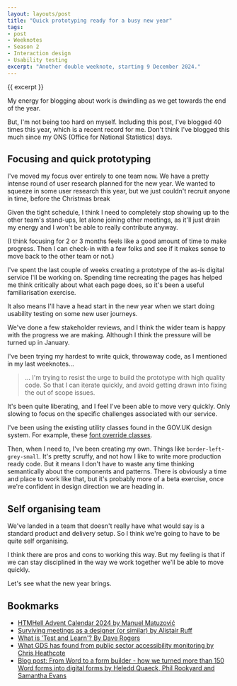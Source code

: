 ```yaml
---
layout: layouts/post
title: "Quick prototyping ready for a busy new year"
tags:
- post
- Weeknotes
- Season 2
- Interaction design
- Usability testing
excerpt: "Another double weeknote, starting 9 December 2024."
--- 
```


{{ excerpt }}

My energy for blogging about work is dwindling as we get towards the end of the year.

But, I'm not being too hard on myself. Including this post, I've blogged 40 times this year, which is a recent record for me. Don't think I've blogged this much since my ONS (Office for National Statistics) days.

## Focusing and quick prototyping

I've moved my focus over entirely to one team now. We have a pretty intense round of user research planned for the new year. We wanted to squeeze in some user research this year, but we just couldn't recruit anyone in time, before the Christmas break

Given the tight schedule, I think I need to completely stop showing up to the other team's stand-ups, let alone joining other meetings, as it'll just drain my energy and I won't be able to really contribute anyway.

(I think focusing for 2 or 3 months feels like a good amount of time to make progress. Then I can check-in with a few folks and see if it makes sense to move back to the other team or not.)

I've spent the last couple of weeks creating a prototype of the as-is digital service I'll be working on. Spending time recreating the pages has helped me think critically about what each page does, so it's been a useful familiarisation exercise. 

It also means I'll have a head start in the new year when we start doing usability testing on some new user journeys.

We've done a few stakeholder reviews, and I think the wider team is happy with the progress we are making. Although I think the pressure will be turned up in January.

I've been trying my hardest to write quick, throwaway code, as I mentioned in my last weeknotes…

> … I'm trying to resist the urge to build the prototype with high quality code. So that I can iterate quickly, and avoid getting drawn into fixing the out of scope issues.

It's been quite liberating, and I feel I've been able to move very quickly. Only slowing to focus on the specific challenges associated with our service.

I've been using the existing utility classes found in the GOV.UK design system. For example, these [font override classes](https://design-system.service.gov.uk/styles/font-override-classes/). 

Then, when I need to, I've been creating my own. Things like `border-left-grey-small`. It's pretty scruffy, and not how I like to write more production ready code. But it means I don't have to waste any time thinking semantically about the components and patterns. There is obviously a time and place to work like that, but it's probably more of a beta exercise, once we're confident in design direction we are heading in.

## Self organising team

We've landed in a team that doesn't really have what would say is a standard product and delivery setup. So I think we're going to have to be quite self organising.

I think there are pros and cons to working this way. But my feeling is that if we can stay disciplined in the way we work together we'll be able to move quickly.

Let's see what the new year brings.

## Bookmarks

- [HTMHell Advent Calendar 2024 by Manuel Matuzović](https://htmhell.dev/adventcalendar/)
- [Surviving meetings as a designer (or similar) by Alistair Ruff](https://blog.alistairuff.com/2024/12/16/surviving-meetings-as-a-designer-or-similar/)
- [What is 'Test and Learn'? By Dave Rogers](https://public.digital/pd-insights/blog/2024/12/just-what-is-test-and-learn)
- [What GDS has found from public sector accessibility monitoring by Chris Heathcote](https://accessibility.blog.gov.uk/2024/12/17/what-gds-has-found-from-public-sector-accessibility-monitoring/)
- [Blog post: From Word to a form builder - how we turned more than 150 Word forms into digital forms by Heledd Quaeck, Phil Rookyard and Samantha Evans](https://naturalresources.wales/footer-links/blog-nrw-digital/blog-post-from-word-to-a-form-builder-how-we-turned-more-than-150-word-forms-into-digital-forms/?lang=en)
